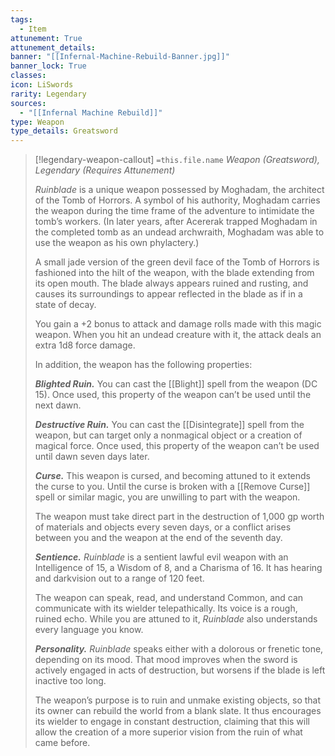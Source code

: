 ```yaml
---
tags:
  - Item
attunement: True
attunement_details: 
banner: "[[Infernal-Machine-Rebuild-Banner.jpg]]"
banner_lock: True
classes:
icon: LiSwords
rarity: Legendary
sources:
  - "[[Infernal Machine Rebuild]]"
type: Weapon
type_details: Greatsword
---
```

>[!legendary-weapon-callout] `=this.file.name`
>*Weapon (Greatsword), Legendary (Requires Attunement)*
>
>*Ruinblade* is a unique weapon possessed by Moghadam, the architect of the Tomb of Horrors. A symbol of his authority, Moghadam carries the weapon during the time frame of the adventure to intimidate the tomb’s workers. (In later years, after Acererak trapped Moghadam in the completed tomb as an undead archwraith, Moghadam was able to use the weapon as his own phylactery.)
>
>A small jade version of the green devil face of the Tomb of Horrors is fashioned into the hilt of the weapon, with the blade extending from its open mouth. The blade always appears ruined and rusting, and causes its surroundings to appear reflected in the blade as if in a state of decay.
>
>You gain a +2 bonus to attack and damage rolls made with this magic weapon. When you hit an undead creature with it, the attack deals an extra 1d8 force damage.
>
>In addition, the weapon has the following properties:
>
>***Blighted Ruin.*** You can cast the [[Blight]] spell from the weapon (DC 15). Once used, this property of the weapon can’t be used until the next dawn.
>
>***Destructive Ruin.*** You can cast the [[Disintegrate]] spell from the weapon, but can target only a nonmagical object or a creation of magical force. Once used, this property of the weapon can’t be used until dawn seven days later.
>
>***Curse.*** This weapon is cursed, and becoming attuned to it extends the curse to you. Until the curse is broken with a [[Remove Curse]] spell or similar magic, you are unwilling to part with the weapon.
>
>The weapon must take direct part in the destruction of 1,000 gp worth of materials and objects every seven days, or a conflict arises between you and the weapon at the end of the seventh day.
>
>***Sentience.*** *Ruinblade* is a sentient lawful evil weapon with an Intelligence of 15, a Wisdom of 8, and a Charisma of 16. It has hearing and darkvision out to a range of 120 feet.
>
>The weapon can speak, read, and understand Common, and can communicate with its wielder telepathically. Its voice is a rough, ruined echo. While you are attuned to it, *Ruinblade* also understands every language you know.
>
>***Personality.*** *Ruinblade* speaks either with a dolorous or frenetic tone, depending on its mood. That mood improves when the sword is actively engaged in acts of destruction, but worsens if the blade is left inactive too long.
>
>The weapon’s purpose is to ruin and unmake existing objects, so that its owner can rebuild the world from a blank slate. It thus encourages its wielder to engage in constant destruction, claiming that this will allow the creation of a more superior vision from the ruin of what came before.
>
>
